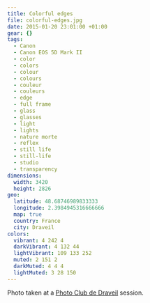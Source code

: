 ```yaml
---
title: Colorful edges
file: colorful-edges.jpg
date: 2015-01-20 23:01:00 +01:00
gear: {}
tags:
  - Canon
  - Canon EOS 5D Mark II
  - color
  - colors
  - colour
  - colours
  - couleur
  - couleurs
  - edge
  - full frame
  - glass
  - glasses
  - light
  - lights
  - nature morte
  - reflex
  - still life
  - still-life
  - studio
  - transparency
dimensions:
  width: 3420
  height: 2826
geo:
  latitude: 48.68746989833333
  longitude: 2.3984945316666666
  map: true
  country: France
  city: Draveil
colors:
  vibrant: 4 242 4
  darkVibrant: 4 132 44
  lightVibrant: 109 133 252
  muted: 2 151 2
  darkMuted: 4 4 4
  lightMuted: 3 28 150
---
```


Photo taken at a <a href="https://photo-club-draveil.fr/">Photo Club de Draveil</a> session.
